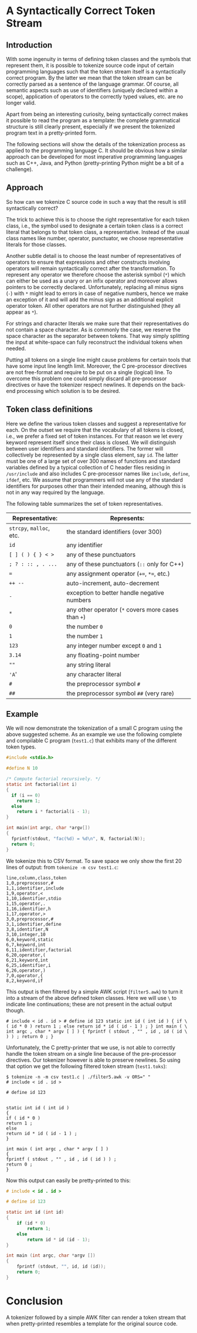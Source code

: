 # A Syntactically Correct Token Stream

## Introduction

With some ingenuity in terms of defining token classes and the symbols that
represent them, it is possible to tokenize source code input of certain
programming languages such that the token stream itself is a syntactically
correct program. By the latter we mean that the token stream can be correctly
parsed as a sentence of the language grammar. Of course, all semantic aspects
such as use of identifiers (uniquely declared within a scope), application of
operators to the correctly typed values, etc. are no longer valid.

Apart from being an interesting curiosity,
being syntactically correct makes it possible to read the program as a
template: the complete grammatical structure is still clearly present,
especially if we present the tokenized program text in a pretty-printed form.

The following sections will show the details of the tokenization process as
applied to the programming language C. It should be obvious how a similar
approach can be developed for most imperative programming languages such as
C++, Java, and Python (pretty-printing Python might be a bit of a challenge).

## Approach

So how can we tokenize C source code in such a way that the result is still
syntactically correct?

The trick to achieve this is to choose the right representative for each
token class, i.e., the symbol used to designate a certain token class is a
correct literal that belongs to that token class, a representative.
Instead of the usual class names like number, operator, punctuator,
we choose representative literals for those classes.

Another subtle detail is to choose the least number of representatives of
operators to ensure that expressions and other constructs involving operators
will remain syntactically correct after the transformation. To represent any
operator we therefore choose the asterisk symbol (`*`) which can either be
used as a unary or an infix operator and moreover allows pointers to be
correctly declared. Unfortunately, replacing all minus signs (`-`) with `*`
might lead to errors in case of negative numbers, hence we make an exception
of it and will add the minus sign as an additional explicit operator token.
All other operators are not further distinguished (they all appear as `*`).

For strings and character literals we make sure that their representatives do
not contain a space character. As is commonly the case, we reserve the space
character as the separator between tokens. That way simply splitting the input
at white-space can fully reconstruct the individual tokens when needed.

Putting all tokens on a single line might cause problems for certain tools
that have some input line length limit. Moreover, the C pre-processor
directives are not free-format and require to be put on a single (logical)
line. To overcome this problem one could simply discard all pre-processor
directives or have the tokenizer respect newlines. It depends on the back-end
processing which solution is to be desired.

## Token class definitions

Here we define the various token classes and suggest a representative for
each. On the outset we require that the vocabulary of all tokens is closed,
i.e., we prefer a fixed set of token instances. For that reason we let every
keyword represent itself since their class is closed. We will distinguish
between user identifiers and standard identifiers. The former will
collectively be represented by a single class element, say `id`. The latter
must be one of a large set of over 300 names of functions and standard
variables defined by a typical collection of C header files residing in
`/usr/include` and also includes C pre-processor names like `include`,
`define`, `ifdef`, etc. We assume that programmers will not use any of the
standard identifiers for purposes other than their intended meaning,
although this is not in any way required by the language.

The following table summarizes the set of token representatives.

|Representative:           | Represents:
|--------------------------|-----------
| `strcpy`, `malloc`, etc. | the standard identifiers (over 300)
| `id`                     | any identifier
| `[ ] ( ) { } < >`        | any of these punctuators
| `; ? : :: , . ...`       | any of these punctuators (`::` only for C++)
| `=`                      | any assignment operator (`+=`, `*=`, etc.)
| `++ --`                  | auto-increment, auto-decrement
| `-`                      | exception to better handle negative numbers
| `*`                      | any other operator (`*` covers more cases than `+`)
| `0`                      | the number `0`
| `1`                      | the number `1`
| `123`                    | any integer number except `0` and `1`
| `3.14`                   | any floating-point number
| `""`                     | any string literal
| `'A`'                    | any character literal
| `#`                      | the preprocessor symbol `#`
| `##`                     | the preprocessor symbol `##` (very rare)

## Example

We will now demonstrate the tokenization of a small C program using the above
suggested scheme. As an example we use the following complete and compilable C
program (`test1.c`) that exhibits many of the different token types.

```C
#include <stdio.h>

#define N 10

/* Compute factorial recursively. */
static int factorial(int i)
{
  if (i == 0)
    return 1;
  else
    return i * factorial(i - 1);
}

int main(int argc, char *argv[])
{
  fprintf(stdout, "fac(%d) = %d\n", N, factorial(N));
  return 0;
}
```

We tokenize this to CSV format. To save space we only show the first 20 lines
of output: from `tokenize -m csv test1.c`:

```CSV
line,column,class,token
1,0,preprocessor,#
1,1,identifier,include
1,9,operator,<
1,10,identifier,stdio
1,15,operator,.
1,16,identifier,h
1,17,operator,>
3,0,preprocessor,#
3,1,identifier,define
3,8,identifier,N
3,10,integer,10
6,0,keyword,static
6,7,keyword,int
6,11,identifier,factorial
6,20,operator,(
6,21,keyword,int
6,25,identifier,i
6,26,operator,)
7,0,operator,{
8,2,keyword,if
```

This output is then filtered by a simple AWK script (`filter5.awk`) to turn it
into a stream of the above defined token classes. Here we will use `\` to
indicate line continuations; these are not present in the actual output though.

```console
# include < id . id > # define id 123 static int id ( int id ) { if \
( id * 0 ) return 1 ; else return id * id ( id - 1 ) ; } int main ( \
int argc , char * argv [ ] ) { fprintf ( stdout , "" , id , id ( id \
) ) ; return 0 ; } 
```

Unfortunately, the C pretty-printer that we use, is not able to correctly
handle the token stream on a single line because of the pre-processor
directives. Our tokenizer however is able to preserve newlines. So using that
option we get the following filtered token stream (`test1.toks`):

```console
$ tokenize -n -m csv test1.c | ./filter5.awk -v ORS=" "
# include < id . id > 

# define id 123 


static int id ( int id ) 
{ 
if ( id * 0 ) 
return 1 ; 
else 
return id * id ( id - 1 ) ; 
} 

int main ( int argc , char * argv [ ] ) 
{ 
fprintf ( stdout , "" , id , id ( id ) ) ; 
return 0 ; 
} 
```

Now this output can easily be pretty-printed to this:

```C
# include < id . id > 

# define id 123 

static int id (int id)
{
    if (id * 0)
        return 1;
    else
        return id * id (id - 1);
}

int main (int argc, char *argv [])
{
    fprintf (stdout, "", id, id (id));
    return 0;
}
```

# Conclusion

A tokenizer followed by a simple AWK filter can render a token stream that
when pretty-printed resembles a template for the original source code.
